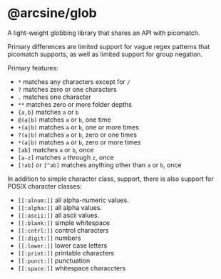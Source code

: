 # @arcsine/glob

A light-weight globbing library that shares an API with picomatch.  

Primary differences are limited support for vague regex patterns that picomatch supports, as well as limited 
support for group negation.  

Primary features:
* `*` matches any characters except for `/`
* `?` matches zero or one characters
* `.` matches one character
* `**` matches zero or more folder depths
* `{a,b}` matches `a` or `b`
* `@(a|b)` matches `a` or `b`, one time
* `+(a|b)` matches `a` or `b`, one or more times
* `?(a|b)` matches `a` or `b`, zero or one times
* `*(a|b)` matches `a` or `b`, zero or more times
* `[ab]` matches `a` or `b`, once
* `[a-z]` matches `a` through `z`, once
* `[!ab]` or `[^ab]` matches anything other than `a` or `b`, once

In addition to simple character class, support, there is also support for POSIX character classes:
* `[[:alnum:]]` all alpha-numeric values.
* `[[:alpha:]]` all alpha values.
* `[[:ascii:]]` all ascii values.
* `[[:blank:]]` simple whitespace
* `[[:cntrl:]]` control characters
* `[[:digit:]]` numbers
* `[[:lower:]]` lower case letters
* `[[:print:]]` printable characters
* `[[:punct:]]` punctuation
* `[[:space:]]` whitespace characcters